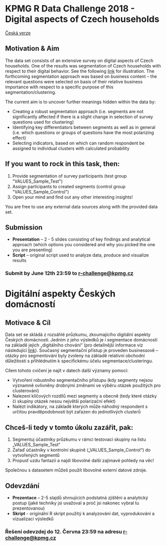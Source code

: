 # KPMG R Data Challenge 2018 - Digital aspects of Czech households

[Česká verze](https://github.com/KPMG-CZ/R-Data-Challenge-2018/blob/master/README.md#digit%C3%A1ln%C3%AD-aspekty-%C4%8Cesk%C3%BDch-dom%C3%A1cnost%C3%AD)

## Motivation & Aim

The data set consists of an extensive survey on digital aspects of Czech households. One of the results was segmentation of Czech households with respect to their digital behavior. See the following [link](https://assets.kpmg.com/content/dam/kpmg/cz/pdf/KPMG_The_Czech_Digital_Household_2018.pdf) for illustration. 
The forthcoming segmentation approach was based on business content – the relevant questions were selected on basis of their relative business importance with respect to a specific purpose of this segmentation/clustering.      

The current aim is to uncover further meanings hidden within the data by:
* Creating a robust segmentation approach (i.e. segments are not significantly affected if there is a slight change in selection of survey questions used for clustering)
* Identifying key differentiators between segments as well as in general (i.e. which questions or groups of questions have the most polarizing effect)
* Selecting indicators, based on which can random respondent be assigned to individual clusters with calculated probability

## If you want to rock in this task, then:
1. Provide segmentation of survey participants (test group "VALUES_Sample_Test")
2. Assign participants to created segments (control group "VALUES_Sample_Control")
3. Open your mind and find out any other interesting insights!

You are free to use any external data sources along with the provided data set.

## Submission

* **Presentation** – 2 - 5 slides consisting of key findings and analytical approach (which options you considered and why you picked the one you are presenting) 
* **Script** – original script used to analyze data, produce and visualize results


### Submit by June 12th 23:59 to r-challenge@kpmg.cz 

# Digitální aspekty Českých domácností

## Motivace & Cíl

Data set se skládá z rozsáhlé průzkumu, zkoumajícího digitální aspekty Českých domácností. Jedním z jeho výsledků je i segmentace domácností na základě jejich „digitálního chování“ (pro detailnější informace viz následující [link](https://assets.kpmg.com/content/dam/kpmg/cz/pdf/KPMG_The_Czech_Digital_Household_2018.pdf)).
Současný segmentační přístup je proveden businessově – otázky pro segmentování byly zvoleny na základě relativní obchodní důležitosti s přihlédnutím k specifickému účelu segmentace/clusteringu.
 
Cílem tohoto cvičení je najít v datech další významy pomocí:
* Vytvoření robustního segmentačního přístupu (kdy segmenty nejsou významně ovlivněny drobnými změnami ve výběru otázek použitých pro clusterování)
* Nalezení klíčových rozdílů mezi segmenty a obecně (tedy které otázky či skupiny otázek nesou největší polarizační efekt)
* Nalézt indikátory, na základě kterých může náhodný respondent s určitou pravděpodobností být zařazen do jednotlivých clusterů

## Chceš-li tedy v tomto úkolu zazářit, pak:
1. Segmentuj účastníky průzkumu v rámci testovací skupiny na listu „VALUES_Sample_Test“
2. Zařaď účastníky v kontrolní skupině („VALUES_Sample_Control“) do vytvořených segmentů
3. Propusť uzdu fantazii a najdi libovolné další zajímavé pohledy na věc!

Společnou s datasetem můžeš použít libovolné externí datové zdroje.

## Odevzdání

* **Prezentace** – 2-5 slajdů shrnujících podstatná zjištění a analytický postup (jaké techniky jsi uvažoval a proč jsi nakonec vybral tu prezentovanou)
* **Skript** - originální R skript použitý k analyzování dat, vyprodukování a vizualizaci výsledků


### Řešení odevzdej do 12. Června 23:59 na adresu r-challenge@kpmg.cz
